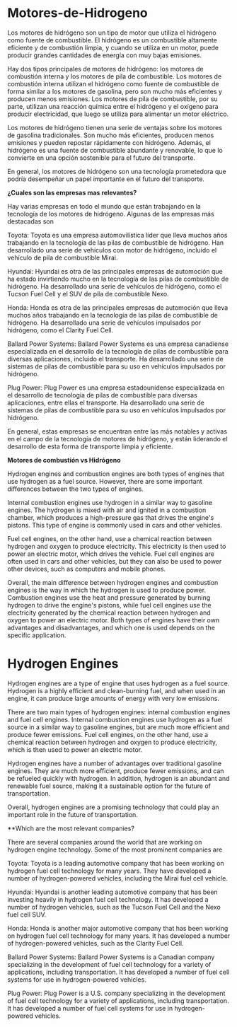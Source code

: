 # Motores-de-Hidrogeno

Los motores de hidrógeno son un tipo de motor que utiliza el hidrógeno como fuente de combustible. El hidrógeno es un combustible altamente eficiente y de combustión limpia, y cuando se utiliza en un motor, puede producir grandes cantidades de energía con muy bajas emisiones.

Hay dos tipos principales de motores de hidrógeno: los motores de combustión interna y los motores de pila de combustible. Los motores de combustión interna utilizan el hidrógeno como fuente de combustible de forma similar a los motores de gasolina, pero son mucho más eficientes y producen menos emisiones. Los motores de pila de combustible, por su parte, utilizan una reacción química entre el hidrógeno y el oxígeno para producir electricidad, que luego se utiliza para alimentar un motor eléctrico.

Los motores de hidrógeno tienen una serie de ventajas sobre los motores de gasolina tradicionales. Son mucho más eficientes, producen menos emisiones y pueden repostar rápidamente con hidrógeno. Además, el hidrógeno es una fuente de combustible abundante y renovable, lo que lo convierte en una opción sostenible para el futuro del transporte.

En general, los motores de hidrógeno son una tecnología prometedora que podría desempeñar un papel importante en el futuro del transporte.


**¿Cuales son las empresas mas relevantes?**

Hay varias empresas en todo el mundo que están trabajando en la tecnología de los motores de hidrógeno. Algunas de las empresas más destacadas son

Toyota: Toyota es una empresa automovilística líder que lleva muchos años trabajando en la tecnología de las pilas de combustible de hidrógeno. Han desarrollado una serie de vehículos con motor de hidrógeno, incluido el vehículo de pila de combustible Mirai.

Hyundai: Hyundai es otra de las principales empresas de automoción que ha estado invirtiendo mucho en la tecnología de las pilas de combustible de hidrógeno. Ha desarrollado una serie de vehículos de hidrógeno, como el Tucson Fuel Cell y el SUV de pila de combustible Nexo.

Honda: Honda es otra de las principales empresas de automoción que lleva muchos años trabajando en la tecnología de las pilas de combustible de hidrógeno. Ha desarrollado una serie de vehículos impulsados por hidrógeno, como el Clarity Fuel Cell.

Ballard Power Systems: Ballard Power Systems es una empresa canadiense especializada en el desarrollo de la tecnología de pilas de combustible para diversas aplicaciones, incluido el transporte. Ha desarrollado una serie de sistemas de pilas de combustible para su uso en vehículos impulsados por hidrógeno.

Plug Power: Plug Power es una empresa estadounidense especializada en el desarrollo de tecnología de pilas de combustible para diversas aplicaciones, entre ellas el transporte. Ha desarrollado una serie de sistemas de pilas de combustible para su uso en vehículos impulsados por hidrógeno.

En general, estas empresas se encuentran entre las más notables y activas en el campo de la tecnología de motores de hidrógeno, y están liderando el desarrollo de esta forma de transporte limpia y eficiente.


**Motores de combustión vs Hidrógeno**


Hydrogen engines and combustion engines are both types of engines that use hydrogen as a fuel source. However, there are some important differences between the two types of engines.

Internal combustion engines use hydrogen in a similar way to gasoline engines. The hydrogen is mixed with air and ignited in a combustion chamber, which produces a high-pressure gas that drives the engine's pistons. This type of engine is commonly used in cars and other vehicles.

Fuel cell engines, on the other hand, use a chemical reaction between hydrogen and oxygen to produce electricity. This electricity is then used to power an electric motor, which drives the vehicle. Fuel cell engines are often used in cars and other vehicles, but they can also be used to power other devices, such as computers and mobile phones.

Overall, the main difference between hydrogen engines and combustion engines is the way in which the hydrogen is used to produce power. Combustion engines use the heat and pressure generated by burning hydrogen to drive the engine's pistons, while fuel cell engines use the electricity generated by the chemical reaction between hydrogen and oxygen to power an electric motor. Both types of engines have their own advantages and disadvantages, and which one is used depends on the specific application.


# Hydrogen Engines

Hydrogen engines are a type of engine that uses hydrogen as a fuel source. Hydrogen is a highly efficient and clean-burning fuel, and when used in an engine, it can produce large amounts of energy with very low emissions.

There are two main types of hydrogen engines: internal combustion engines and fuel cell engines. Internal combustion engines use hydrogen as a fuel source in a similar way to gasoline engines, but are much more efficient and produce fewer emissions. Fuel cell engines, on the other hand, use a chemical reaction between hydrogen and oxygen to produce electricity, which is then used to power an electric motor.

Hydrogen engines have a number of advantages over traditional gasoline engines. They are much more efficient, produce fewer emissions, and can be refueled quickly with hydrogen. In addition, hydrogen is an abundant and renewable fuel source, making it a sustainable option for the future of transportation.

Overall, hydrogen engines are a promising technology that could play an important role in the future of transportation.


**Which are the most relevant companies?

There are several companies around the world that are working on hydrogen engine technology. Some of the most prominent companies are

Toyota: Toyota is a leading automotive company that has been working on hydrogen fuel cell technology for many years. They have developed a number of hydrogen-powered vehicles, including the Mirai fuel cell vehicle.

Hyundai: Hyundai is another leading automotive company that has been investing heavily in hydrogen fuel cell technology. It has developed a number of hydrogen vehicles, such as the Tucson Fuel Cell and the Nexo fuel cell SUV.

Honda: Honda is another major automotive company that has been working on hydrogen fuel cell technology for many years. It has developed a number of hydrogen-powered vehicles, such as the Clarity Fuel Cell.

Ballard Power Systems: Ballard Power Systems is a Canadian company specializing in the development of fuel cell technology for a variety of applications, including transportation. It has developed a number of fuel cell systems for use in hydrogen-powered vehicles.

Plug Power: Plug Power is a U.S. company specializing in the development of fuel cell technology for a variety of applications, including transportation. It has developed a number of fuel cell systems for use in hydrogen-powered vehicles.




